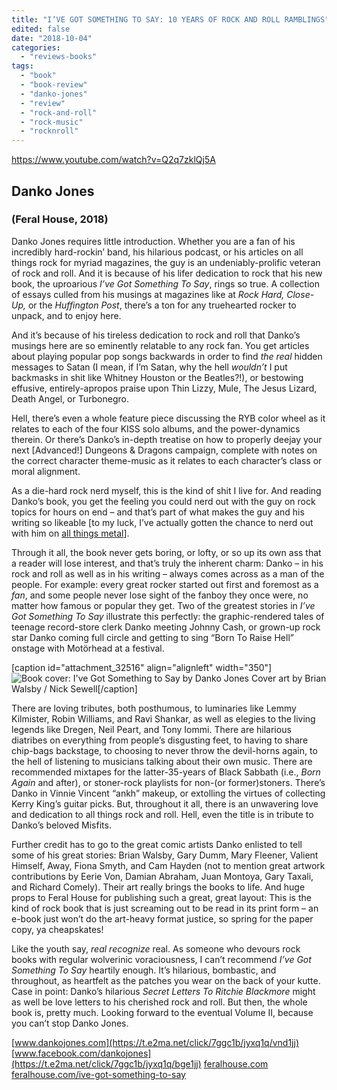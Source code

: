 ```yaml
---
title: "I’VE GOT SOMETHING TO SAY: 10 YEARS OF ROCK AND ROLL RAMBLINGS"
edited: false
date: "2018-10-04"
categories:
  - "reviews-books"
tags:
  - "book"
  - "book-review"
  - "danko-jones"
  - "review"
  - "rock-and-roll"
  - "rock-music"
  - "rocknroll"
---
```


https://www.youtube.com/watch?v=Q2q7zklQj5A

## Danko Jones

### (Feral House, 2018)

Danko Jones requires little introduction. Whether you are a fan of his incredibly hard-rockin’ band, his hilarious podcast, or his articles on all things rock for myriad magazines, the guy is an undeniably-prolific veteran of rock and roll. And it is because of his lifer dedication to rock that his new book, the uproarious _I’ve Got Something To Say_, rings so true. A collection of essays culled from his musings at magazines like at _Rock Hard, Close-Up,_ or the _Huffington Post_, there’s a ton for any truehearted rocker to unpack, and to enjoy here.

And it’s because of his tireless dedication to rock and roll that Danko’s musings here are so eminently relatable to any rock fan. You get articles about playing popular pop songs backwards in order to find _the real_ hidden messages to Satan (I mean, if I’m Satan, why the hell _wouldn’t_ I put backmasks in shit like Whitney Houston or the Beatles?!), or bestowing effusive, entirely-apropos praise upon Thin Lizzy, Mule, The Jesus Lizard, Death Angel, or Turbonegro.

Hell, there’s even a whole feature piece discussing the RYB color wheel as it relates to each of the four KISS solo albums, and the power-dynamics therein. Or there’s Danko’s in-depth treatise on how to properly deejay your next \[Advanced!\] Dungeons & Dragons campaign, complete with notes on the correct character theme-music as it relates to each character’s class or moral alignment.

As a die-hard rock nerd myself, this is the kind of shit I live for. And reading Danko’s book, you get the feeling you could nerd out with the guy on rock topics for hours on end – and that’s part of what makes the guy and his writing so likeable \[to my luck, I’ve actually gotten the chance to nerd out with him on [all things metal](https://soundcloud.com/kyleantivenin/2017-03-11-twibam-004-danko-jones)\].

Through it all, the book never gets boring, or lofty, or so up its own ass that a reader will lose interest, and that’s truly the inherent charm: Danko – in his rock and roll as well as in his writing – always comes across as a man of the people. For example: every great rocker started out first and foremost as a _fan_, and some people never lose sight of the fanboy they once were, no matter how famous or popular they get. Two of the greatest stories in _I’ve Got Something To Say_ illustrate this perfectly: the graphic-rendered tales of teenage record-store clerk Danko meeting Johnny Cash, or grown-up rock star Danko coming full circle and getting to sing “Born To Raise Hell” onstage with Motörhead at a festival.

\[caption id="attachment\_32516" align="alignleft" width="350"\]![Book cover: I've Got Something to Say by Danko Jones](https://res.cloudinary.com/dy8mxogvn/image/upload/v1538621484/IveGotSomethingToSay-510x789_muq6yc.jpg) Cover art by Brian Walsby / Nick Sewell\[/caption\]

There are loving tributes, both posthumous, to luminaries like Lemmy Kilmister, Robin Williams, and Ravi Shankar, as well as elegies to the living legends like Dregen, Neil Peart, and Tony Iommi. There are hilarious diatribes on everything from people’s disgusting feet, to having to share chip-bags backstage, to choosing to never throw the devil-horns again, to the hell of listening to musicians talking about their own music. There are recommended mixtapes for the latter-35-years of Black Sabbath (i.e., _Born Again_ and after), or stoner-rock playlists for non-(or former)stoners. There’s Danko in Vinnie Vincent “ankh” makeup, or extolling the virtues of collecting Kerry King’s guitar picks. But, throughout it all, there is an unwavering love and dedication to all things rock and roll. Hell, even the title is in tribute to Danko’s beloved Misfits.

Further credit has to go to the great comic artists Danko enlisted to tell some of his great stories: Brian Walsby, Gary Dumm, Mary Fleener, Valient Himself, Away, Fiona Smyth, and Cam Hayden (not to mention great artwork contributions by Eerie Von, Damian Abraham, Juan Montoya, Gary Taxali, and Richard Comely). Their art really brings the books to life. And huge props to Feral House for publishing such a great, great layout: This is the kind of rock book that is just screaming out to be read in its print form – an e-book just won’t do the art-heavy format justice, so spring for the paper copy, ya cheapskates!

Like the youth say, _real recognize_ real. As someone who devours rock books with regular wolverinic voraciousness, I can’t recommend _I’ve Got Something To Say_ heartily enough. It’s hilarious, bombastic, and throughout, as heartfelt as the patches you wear on the back of your kutte. Case in point: Danko’s hilarious _Secret Letters To Ritchie Blackmore_ might as well be love letters to his cherished rock and roll. But then, the whole book is, pretty much. Looking forward to the eventual Volume II, because you can’t stop Danko Jones.

[www.dankojones.com](https://t.e2ma.net/click/7ggc1b/jyxq1q/vnd1jj) [www.facebook.com/dankojones](https://t.e2ma.net/click/7ggc1b/jyxq1q/bge1jj) [feralhouse.com](http://feralhouse.com/) [feralhouse.com/ive-got-something-to-say](http://feralhouse.com/ive-got-something-to-say)
